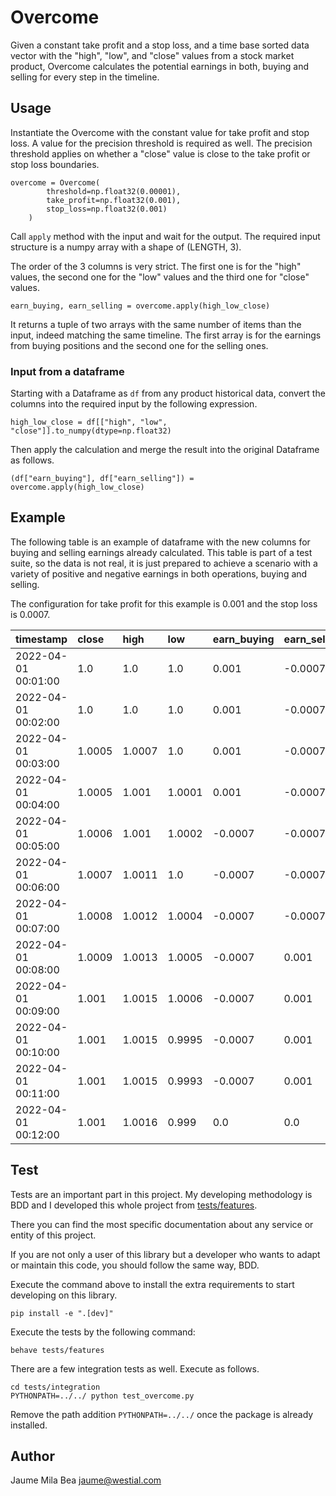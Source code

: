 Overcome
========

Given a constant take profit and a stop loss, and a time base sorted data vector 
with the "high", "low", and "close" values from a stock market product, Overcome 
calculates the potential earnings in both, buying and selling for every step in 
the timeline.

## Usage ##

Instantiate the Overcome with the constant value for take profit and stop loss. 
A value for the precision threshold is required as well. The precision threshold
applies on whether a "close" value is close to the take profit or stop loss 
boundaries.
```
overcome = Overcome(
        threshold=np.float32(0.00001),
        take_profit=np.float32(0.001),
        stop_loss=np.float32(0.001)
    )
```

Call `apply` method with the input and wait for the output. The required input
structure is a numpy array with a shape of (LENGTH, 3).

The order of the 3 columns is very strict. The first one is for the "high" 
values, the second one for the "low" values and the third one for "close" values.

```
earn_buying, earn_selling = overcome.apply(high_low_close)
```

It returns a tuple of two arrays with the same number of items than the input,
indeed matching the same timeline. The first array is for the earnings from 
buying positions and the second one for the selling ones.

### Input from a dataframe ###

Starting with a Dataframe as `df` from any product historical data, convert the 
columns into the required input by the following expression.

```
high_low_close = df[["high", "low", "close"]].to_numpy(dtype=np.float32)
```
        
Then apply the calculation and merge the result into the original Dataframe as 
follows.

```
(df["earn_buying"], df["earn_selling"]) = overcome.apply(high_low_close)
```

## Example ##

The following table is an example of dataframe with the new columns for
buying and selling earnings already calculated. This table is part of a test
suite, so the data is not real, it is just prepared to achieve a scenario with
a variety of positive and negative earnings in both operations, buying and 
selling.

The configuration for take profit for this example is 0.001 and the stop loss is
0.0007. 

|timestamp|close|high|low|earn_buying|earn_selling|
|:----|:----|:----|:----|:----|:----|
|2022-04-01 00:01:00|1.0|1.0|1.0|0.001|-0.0007|
|2022-04-01 00:02:00|1.0|1.0|1.0|0.001|-0.0007|
|2022-04-01 00:03:00|1.0005|1.0007|1.0|0.001|-0.0007|
|2022-04-01 00:04:00|1.0005|1.001|1.0001|0.001|-0.0007|
|2022-04-01 00:05:00|1.0006|1.001|1.0002|-0.0007|-0.0007|
|2022-04-01 00:06:00|1.0007|1.0011|1.0|-0.0007|-0.0007|
|2022-04-01 00:07:00|1.0008|1.0012|1.0004|-0.0007|-0.0007|
|2022-04-01 00:08:00|1.0009|1.0013|1.0005|-0.0007|0.001|
|2022-04-01 00:09:00|1.001|1.0015|1.0006|-0.0007|0.001|
|2022-04-01 00:10:00|1.001|1.0015|0.9995|-0.0007|0.001|
|2022-04-01 00:11:00|1.001|1.0015|0.9993|-0.0007|0.001|
|2022-04-01 00:12:00|1.001|1.0016|0.999|0.0|0.0|

## Test ## 

Tests are an important part in this project. My developing methodology is BDD
and I developed this whole project from [tests/features](tests/features).

There you can find the most specific documentation about any service or entity
of this project.

If you are not only a user of this library but a developer who wants to adapt or
maintain this code, you should follow the same way, BDD.

Execute the command above to install the extra requirements to start developing 
on this library.

```
pip install -e ".[dev]"
```

Execute the tests by the following command:

```
behave tests/features
```

There are a few integration tests as well. Execute as follows.

```
cd tests/integration
PYTHONPATH=../../ python test_overcome.py
```

Remove the path addition `PYTHONPATH=../../` once the package is already 
installed.

## Author ##

Jaume Mila Bea <jaume@westial.com>